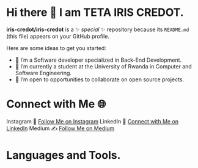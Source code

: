 # Hi there 👋 I am  TETA IRIS CREDOT.


**iris-credot/iris-credot** is a ✨ _special_ ✨ repository because its `README.md` (this file) appears on your GitHub profile.

Here are some ideas to get you started:

- 🔭 I’m  a Software developer specialized in Back-End Development.
- 🌱 I’m currently a student at the University of Rwanda in Computer and Software Engineering.
- 👯 I’m open to opportunities to collaborate on open source projects.
# Connect with Me 🌐
 Instagram 📸    [Follow Me on Instagram](https://www.instagram.com/iris-credot/)
 LinkedIn 💼     [Connect with Me on LinkedIn](https://www.linkedin.com/in/teta-iris-credot-907281280/) 
 Medium ✍️       [Follow Me on Medium](https://medium.com/@tetairiscredot/)
# Languages and Tools.


